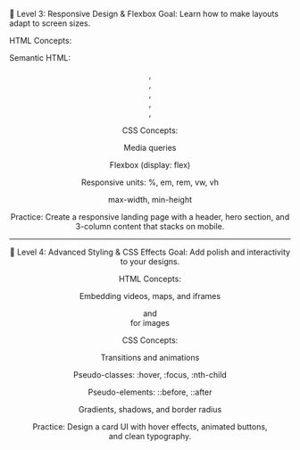 🚀 Level 3: Responsive Design & Flexbox
Goal: Learn how to make layouts adapt to screen sizes.

HTML Concepts:

Semantic HTML: <header>, <footer>, <nav>, <section>, <article>, <main>

CSS Concepts:

Media queries

Flexbox (display: flex)

Responsive units: %, em, rem, vw, vh

max-width, min-height

Practice: Create a responsive landing page with a header, hero section, and 3-column content that stacks on mobile.

---

🎨 Level 4: Advanced Styling & CSS Effects
Goal: Add polish and interactivity to your designs.

HTML Concepts:

Embedding videos, maps, and iframes

<figure> and <figcaption> for images

CSS Concepts:

Transitions and animations

Pseudo-classes: :hover, :focus, :nth-child

Pseudo-elements: ::before, ::after

Gradients, shadows, and border radius

Practice: Design a card UI with hover effects, animated buttons, and clean typography.